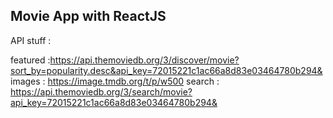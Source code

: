 ## Movie App with ReactJS

API stuff :

featured :https://api.themoviedb.org/3/discover/movie?sort_by=popularity.desc&api_key=72015221c1ac66a8d83e03464780b294&
images : https://image.tmdb.org/t/p/w500
search : https://api.themoviedb.org/3/search/movie?api_key=72015221c1ac66a8d83e03464780b294&
